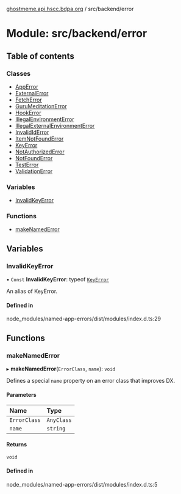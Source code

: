 [ghostmeme.api.hscc.bdpa.org][1] / src/backend/error

# Module: src/backend/error

## Table of contents

### Classes

- [AppError][2]
- [ExternalError][3]
- [FetchError][4]
- [GuruMeditationError][5]
- [HookError][6]
- [IllegalEnvironmentError][7]
- [IllegalExternalEnvironmentError][8]
- [InvalidIdError][9]
- [ItemNotFoundError][10]
- [KeyError][11]
- [NotAuthorizedError][12]
- [NotFoundError][13]
- [TestError][14]
- [ValidationError][15]

### Variables

- [InvalidKeyError][16]

### Functions

- [makeNamedError][17]

## Variables

### InvalidKeyError

• `Const` **InvalidKeyError**: typeof [`KeyError`][11]

An alias of KeyError.

#### Defined in

node_modules/named-app-errors/dist/modules/index.d.ts:29

## Functions

### makeNamedError

▸ **makeNamedError**(`ErrorClass`, `name`): `void`

Defines a special `name` property on an error class that improves DX.

#### Parameters

| Name         | Type       |
| :----------- | :--------- |
| `ErrorClass` | `AnyClass` |
| `name`       | `string`   |

#### Returns

`void`

#### Defined in

node_modules/named-app-errors/dist/modules/index.d.ts:5

[1]: ../README.md
[2]: ../classes/src_backend_error.AppError.md
[3]: ../classes/src_backend_error.ExternalError.md
[4]: ../classes/src_backend_error.FetchError.md
[5]: ../classes/src_backend_error.GuruMeditationError.md
[6]: ../classes/src_backend_error.HookError.md
[7]: ../classes/src_backend_error.IllegalEnvironmentError.md
[8]: ../classes/src_backend_error.IllegalExternalEnvironmentError.md
[9]: ../classes/src_backend_error.InvalidIdError.md
[10]: ../classes/src_backend_error.ItemNotFoundError.md
[11]: ../classes/src_backend_error.KeyError.md
[12]: ../classes/src_backend_error.NotAuthorizedError.md
[13]: ../classes/src_backend_error.NotFoundError.md
[14]: ../classes/src_backend_error.TestError.md
[15]: ../classes/src_backend_error.ValidationError.md
[16]: src_backend_error.md#invalidkeyerror
[17]: src_backend_error.md#makenamederror
